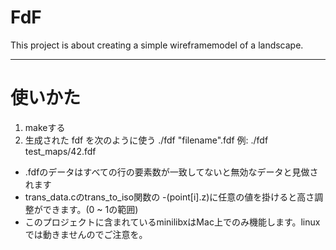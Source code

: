 # FdF

This project is about creating a simple wireframemodel of a landscape.

---
# 使いかた

1. makeする
2. 生成された fdf を次のように使う
	./fdf "filename".fdf
	例: ./fdf test_maps/42.fdf

- .fdfのデータはすべての行の要素数が一致してないと無効なデータと見做されます
- trans_data.cのtrans_to_iso関数の -(point[i].z)に任意の値を掛けると高さ調整ができます。(0 ~ 1の範囲)
- このプロジェクトに含まれているminilibxはMac上でのみ機能します。linuxでは動きませんのでご注意を。